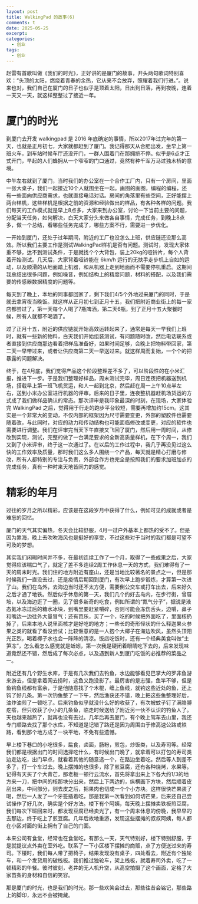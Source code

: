 ```yaml
---
layout: post
title: WalkingPad 的故事(6)
comments: t
date: 2025-05-25
excerpt:
categories:
  - 创业
tags:
  - 创业
---
```


赵雷有首歌叫做《我们的时光》，正好讲的是厦门的故事，开头两句歌词特别喜欢：“头顶的太阳，燃烧着青春的余热，它从来不会放弃，照耀着我们行进。”。说来也对，我们自己在厦门的日子也似乎是顶着太阳，日出到日落，再到夜晚，连着一天又一天，就这样整整过了接近一年。


# 厦门的时光

到厦门去开发 walkingpad 是 2016 年底确定的事情，所以2017年过完年的第一天，也就是正月初七，大家就都赶到了厦门。我记得那天从合肥出发，坐早上第一班火车，到车站时候车厅还没开门，一群人围着门在那拥挤不停。似乎是6点才正式开门，早起的人们蜂拥从一个窄窄的门口通过，竟然有种千军万马过独木桥的意境。

中午左右就到了厦门，当时我们的办公室在一个合作工厂内，只有一个房间，里面一张大桌子，我们一起接近10个人就围坐在一起。画图的画图，编程的编程，还有一些面向供应商需求，也就直接电话对话。房间的角落里有些空间，正好能摆上两台样机，这些样机是根据之前的资源和经验做出的样品，有各种各样的问题。我们每天的工作模式就是早上8点多，大家来到办公室，讨论一下当前主要的问题，分配当天任务，如何解决，白天大家分头来做各自事情，完成任务，到晚上8点多，做一个总结，看哪些任务完成了，哪些方案不行，需要进一步优化。

一开始到厦门，还处于过年期间，附近的工厂也没怎么上班，供应链还没那么高效。所以我们主要工作是测试WalkingPad样机是否有问题。测试时，发现大家体重不够，达不到测试条件，于是就找个个大背包，装上20kg的哑铃片，每个人背着开始测试。几天后，大家背着哑铃能在 6km/h 运行的无扶手走步机上自如的运动，以及顺滑的从地面踏上机器，和从机器上走到地面而不需要停机重启。这期间我总结出很多问题，例如噪音，例如结构上的精度问题，材料的搭配，以及我们需要的传感器数据精度的问题等。

每天到了晚上，本地的同事都回家了，剩下我们4/5个外地过来厦门的同时，于是就去拿宵夜当晚饭。就这样从正月初七到正月十五，我们把附近商业街上的每一家店都尝过了，第一天每个人喝了7瓶啤酒，第二天6瓶，到了正月十五大聚餐时候，所有人就都不喝酒了。

过了正月十五，附近的供应链就开始高效运转起来了，通常是每天一早我们上班时，就有一些新的物料，白天我们开始组装测试，有问题随时改，然后电话联系或者直接到供应商那边看着把样品准备好，如果时间足够，会晚上把物料带回家，第二天一早带过来，或者让供应商第二天一早送过来。就这样周而复始，一个个的把暴露的问题解决。

终于，在4月底，我们觉得产品这个阶段整理差不多了，可以阶段性的在小米汇报，推进下一步。于是我们整理好样品，周末测试完毕，周日连夜把机器送到机场，搭载早上第一班飞机货运，和人一起到北京，然后赶在周一上午10点半左右，送到小米办公室进行机器的评审。后来的日子里，连夜整机器赶机场货运的方式成了我们做样品确认的常态。那次评审是我印象最深的时刻，在现场，大家体验完 WalkingPad 之后，觉得用于行走的跑步平台较短，需要再增加约15cm。这其实是一个非常大的变动，不仅内部的框架因为尺寸需要变更，外部的塑胶件也需要随着改，与此同时，对应的动力和传动结构也可能面临修改或变更，对应的软件也需要进行调整。我们在评审完当天下午直接又飞回了厦门，然后用一周时间，从修改到实现，测试，完整的做了一台满足要求的全新高质量样机，在下个周一，我们又到了小米评审，终于这一次通过了。在以后的工作过程中，我几乎再没见过这么快的工作效率及质量，那时我们这么多人围绕一个产品，每天就是精心打磨与修改，所有人都特别的专注与负责，外部合作方也完全是按照我们的要求加班加点的完成任务，真有一种时来天地皆同力的感觉。


# 精彩的年月

过往的岁月之所以精彩，应该是在这段岁月中获得了什么，例如可见的成就或者是难忘的回忆。

厦门的天气其实偏热，冬天会比较舒服，4月一过户外基本上都热的受不了。但是因为靠海，晚上去吹吹海风也是挺好的享受，不过这些对于当时的我们都是可望不可及的梦想。

其实我们闲暇时间并不多，在最初连续工作了一个月，取得了一些成果之后，大家觉得应该喘口气了，就定了差不多连续2周工作休息一天的方式，我们难得有了一天的周末时光。我们住的地方附近有座山，还是当地比较著名的景点之一，但是那时候我们一直没去过，还是疫情后期回到厦门，有次早上跑步锻炼，才算第一次进了山。我们在岛外，去海边当时还不太方便，需要倒公交车或打车出去，后来好久之后才通了地铁。然后似乎休息的第一天，我们几个约好去岛内，在步行街，曾厝垵，以及海边逛了一圈，见了很多新奇的吃食，例如所谓的“氮气分子”，据说是液态氮冰冻过后的糖水冰块，到嘴里要赶紧嚼碎，否则可能会冻伤舌头，边嚼，鼻子和嘴边一边往外大量冒气；还有芭乐，买了一个，吃的时候把外面吃了，里面核扔掉了，后来本地人说里面核才是好吃的地方；一些长的奇形怪状的什么释迦果火参果之类的就看了看没尝试；比较惬意的是一人抱个大椰子在海边吹风，虽然头顶阳光正烈，喝着椰子水也会一阵阵的清凉。饭店吃饭时，还有一个经典美食叫做“土笋冻”，怎么看怎么感觉就是蚯蚓，第一次我是硬闭着眼睛吃下去的，后来发现味道竟然还不错，然后成了每次必点，以及遇到新人到厦门吃饭的必推荐的菜品之一。

附近还有几个野生水库，于是有几次我们去钓鱼，水边能够看见巴掌大的罗非鱼游来游去，但是拿着网去捞时，这鱼又跑没影了。最厉害的是志强，鱼竿不够，但是鱼钩鱼线都有富余，于是他随意找了个木棍，缠上鱼线，就钓这些近处的鱼，还上钩了好几条。第一次钓鱼整了一下午，然后渔获还不错，晚上把这些鱼整理好后，油炸油煎了一顿吃了。后来钓鱼似乎就没什么好的收获了，有次被蚊子钉了满胳膊疙瘩，但只收获了小小的几条鱼，临走时候送给了附近另一伙不认识的钓鱼人了。天也越来越热了，就再也没有去过。几年后再去厦门，有个晚上驾车去山里，我还专门顺路去找了那个水库，不知道是记错了路还是因为周围由于修高速公路或铁路，看到那个地方成了一块平地，不免有些遗憾。

早上楼下巷口的小吃很多，扁食，卤面，肠粉，煎包，炒饭类，以及寿司等。经常我们都是根据出门的时间选择吃什么，有时候出门晚了，就拿着可以打包的寿司类边走边吃，出门早点，就看着其他的随意选一个，在路边坐着吃。然后等人到差不多了，打一个车过去。晚上摆摊的也很多，除了煎豆腐，还有各种烧烤，水果等。记得有天买了个大青芒，那老板一顿行云流水，首先将拿出来上下各大约1/3的地方来一刀，把中间的核那块分出来，然后上下两边的，纵横画下方块，然后顺着皮刮出来，中间部分，则去皮之后，把果肉也切成一个个小方块。这样很快芒果装了喝，然后一人发了一个牙签插着吃，那是我第一次看到如何切芒果，后来还自己尝试操作了好几次，确实是个好方法。楼下有个阿姨，每天晚上摆摊卖铁板煎豆腐，我们每次下班回来时，都发现豆腐已经卖光了，有一个周末休息的傍晚，我早早的去那边，终于吃上了煎豆腐。几年后故地重游，发现这些摆摊的叔叔阿姨，每人都在小区对面的街上拥有了自己的门面。

本来公司有食堂，经常也在食堂吃，有那么一天，天气特别好，楼下特别舒服，于是就提议点外卖在室外吃。联系了一下小区楼下摆摊的商贩，点了方便送过来的寿司。下楼时，我们每人带了把椅子，结果发现没有桌子，四处看去，附近有个独轮车，和一个发货用的破栈板。我们推过独轮车，架上栈板，就着寿司外卖，吃了一顿精彩的午餐。彼时彼刻，老井的无人机升空，从高空拍摄了这个画面，定格了大家苗条的身材和自信的笑容。

那是厦门的时光，也是我们的时光。那一些欢笑会过去，那些往昔会铭记，那些路上的脚印，永远不会被掩藏。
